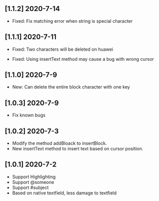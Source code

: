 ## [1.1.2] 2020-7-14

-   Fixed: Fix matching error when string is special character

## [1.1.1] 2020-7-11

-   Fixed: Two characters will be deleted on huawei

-   Fixed: Using insertText method may cause a bug with wrong cursor

## [1.1.0] 2020-7-9

-   New: Can delete the entire block character with one key

## [1.0.3] 2020-7-9

-   Fix known bugs

## [1.0.2] 2020-7-3

-   Modify the method addBloack to insertBlock.
-   New insertText method to insert text based on cursor position.

## [1.0.1] 2020-7-2

-   Support Highlighting
-   Support @someone
-   Support #subject
-   Based on native textfield, less damage to textfield
